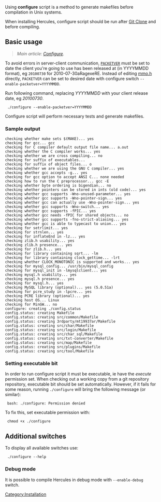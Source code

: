 Using **configure** script is a method to generate makefiles before compilation in Unix systems.

When installing Hercules, configure script should be run after [Git Clone](Git_Clone "wikilink") and before compiling.

## Basic usage

<onlyinclude><includeonly>

> *Main article: [Configure](Configure "wikilink").*

</includeonly> To avoid errors in server-client communication, [`PACKETVER`](PACKETVER "wikilink") must be set to date
the client you're going to use has been released at (in YYYYMMDD format), eg `20100730` for 2010-07-30aRagexeRE. Instead
of editing [mmo.h](mmo.h "wikilink") directly, `PACKETVER` can be set to desired date with configure switch
`--enable-packetver=YYYYMMDD`.

Run following command, replacing *YYYYMMDD* with your client release date, eg *20100730*.

` ./configure --enable-packetver=YYYYMMDD`

Configure script will perform necessary tests and generate makefiles. </onlyinclude>

### Sample output

    checking whether make sets $(MAKE)... yes
    checking for gcc... gcc
    checking for C compiler default output file name... a.out
    checking whether the C compiler works... yes
    checking whether we are cross compiling... no
    checking for suffix of executables...
    checking for suffix of object files... o
    checking whether we are using the GNU C compiler... yes
    checking whether gcc accepts -g... yes
    checking for gcc option to accept ANSI C... none needed
    checking how to run the C preprocessor... gcc -E
    checking whether byte ordering is bigendian... no
    checking whether pointers can be stored in ints (old code)... yes
    checking whether gcc supports -Wno-unused-parameter... yes
    checking whether gcc supports -Wno-pointer-sign... yes
    checking whether gcc can actually use -Wno-pointer-sign... yes
    checking whether gcc supports -Wno-switch... yes
    checking whether gcc supports -fPIC... yes
    checking whether gcc needs -fPIC for shared objects... no
    checking whether gcc supports -fno-strict-aliasing... yes
    checking whether gcc is able to typecast to union... yes
    checking for setrlimit... yes
    checking for strnlen... yes
    checking for inflateEnd in -lz... yes
    checking zlib.h usability... yes
    checking zlib.h presence... yes
    checking for zlib.h... yes
    checking for library containing sqrt... -lm
    checking for library containing clock_gettime... -lrt
    checking whether CLOCK_MONOTONIC is supported and works... yes
    checking for mysql_config... /usr/bin/mysql_config
    checking for mysql_init in -lmysqlclient... yes
    checking mysql.h usability... yes
    checking mysql.h presence... yes
    checking for mysql.h... yes
    checking MySQL library (optional)... yes (5.0.51a)
    checking for pcre_study in -lpcre... yes
    checking PCRE library (optional)... yes
    checking host OS... Linux
    checking for MinGW... no
    configure: creating ./config.status
    config.status: creating Makefile
    config.status: creating src/common/Makefile
    config.status: creating 3rdparty/mt19937ar/Makefile
    config.status: creating src/char/Makefile
    config.status: creating src/login/Makefile
    config.status: creating src/char_sql/Makefile
    config.status: creating src/txt-converter/Makefile
    config.status: creating src/map/Makefile
    config.status: creating src/plugins/Makefile
    config.status: creating src/tool/Makefile

### Setting executable bit

In order to run configure script it must be executable, ie have the *execute* permission set. When checking out a
working copy from a git repository repository, executable bit should be set automatically. However, if it fails for some
reason, running `./configure` will bring the following message (or similar):

` bash: ./configure: Permission denied`

To fix this, set executable permission with:

` chmod +x ./configure`

## Additional switches

To display all available switches use:

` ./configure --help`

### Debug mode

It is possible to compile Hercules in debug mode with `--enable-debug` switch.

[Category:Installation](Category:Installation "wikilink")
